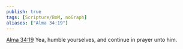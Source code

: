```yaml
---
publish: true
tags: [Scripture/BoM, noGraph]
aliases: ["Alma 34:19"]
---
```

[Alma 34:19](https://churchofjesuschrist.org/study/scriptures/bofm/alma/34?lang=eng&id=p19#p19) Yea, humble yourselves, and continue in prayer unto him.
